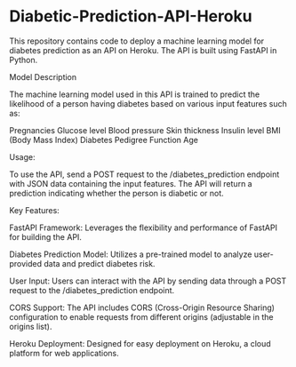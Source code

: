 # Diabetic-Prediction-API-Heroku
This repository contains code to deploy a machine learning model for diabetes prediction as an API on Heroku. The API is built using FastAPI in Python.

Model Description

The machine learning model used in this API is trained to predict the likelihood of a person having diabetes based on various input features such as:

Pregnancies
Glucose level
Blood pressure
Skin thickness
Insulin level
BMI (Body Mass Index)
Diabetes Pedigree Function
Age

Usage:

To use the API, send a POST request to the /diabetes_prediction endpoint with JSON data containing the input features. The API will return a prediction indicating whether the person is diabetic or not.

Key Features:

FastAPI Framework: Leverages the flexibility and performance of FastAPI for building the API.

Diabetes Prediction Model: Utilizes a pre-trained model to analyze user-provided data and predict diabetes risk.

User Input: Users can interact with the API by sending data through a POST request to the /diabetes_prediction endpoint.

CORS Support: The API includes CORS (Cross-Origin Resource Sharing) configuration to enable requests from different origins (adjustable in the origins list).

Heroku Deployment: Designed for easy deployment on Heroku, a cloud platform for web applications.
